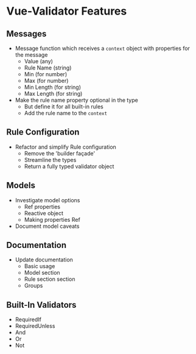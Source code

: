 # Vue-Validator Features

## Messages

- Message function which receives a `context` object with properties for the message
  - Value (any)
  - Rule Name (string)
  - Min (for number)
  - Max (for number)
  - Min Length (for string)
  - Max Length (for string)
- Make the rule name property optional in the type
  - But define it for all built-in rules
  - Add the rule name to the `context`

## Rule Configuration

- Refactor and simplify Rule configuration 
  - Remove the 'builder façade' 
  - Streamline the types
  - Return a fully typed validator object 

## Models

- Investigate model options
  - Ref properties
  - Reactive object
  - Making properties Ref
- Document model caveats

## Documentation

- Update documentation
  - Basic usage
  - Model section
  - Rule section section
  - Groups

## Built-In Validators

- RequiredIf
- RequiredUnless
- And
- Or
- Not